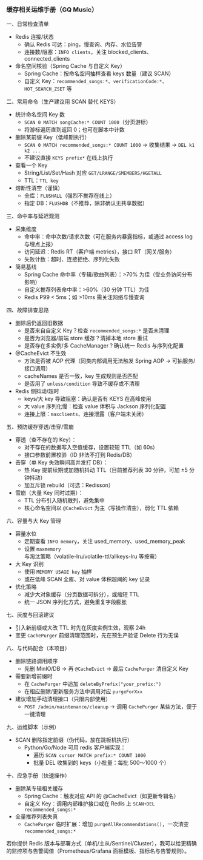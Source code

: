 ### 缓存相关运维手册（GQ Music）

一、日常检查清单
- Redis 连接/状态
  - 确认 Redis 可达：ping，慢查询、内存、水位告警
  - 连接数/阻塞：`INFO clients`，关注 blocked_clients、connected_clients
- 命名空间核验（Spring Cache 与自定义 Key）
  - Spring Cache：按命名空间抽样查看 keys 数量（建议 SCAN）
  - 自定义 Key：`recommended_songs:*`、`verificationCode:*`、`HOT_SEARCH_ZSET` 等

二、常用命令（生产建议用 SCAN 替代 KEYS）
- 统计命名空间 Key 数
  - `SCAN 0 MATCH songCache:* COUNT 1000`（分页游标）
  - 将游标遍历直到返回 0；也可在脚本中计数
- 删除某前缀 Key（低峰期执行）
  - `SCAN 0 MATCH recommended_songs:* COUNT 1000` → 收集结果 → `DEL k1 k2 ...`
  - 不建议直接 `KEYS prefix*` 在线上执行
- 查看一个 Key
  - String/List/Set/Hash 对应 `GET/LRANGE/SMEMBERS/HGETALL`
  - TTL：`TTL key`
- 熔断性清空（谨慎）
  - 全库：`FLUSHALL`（强烈不推荐在线上）
  - 指定 DB：`FLUSHDB`（不推荐，除非确认无共享数据）

三、命中率与延迟观测
- 采集维度
  - 命中率：命中次数/请求次数（可在服务内暴露指标，或通过 access log 与埋点上报）
  - 访问延迟：Redis RT（客户端 metrics），接口 RT（网关/服务）
  - 失败计数：超时、连接拒绝、序列化失败
- 简易基线
  - Spring Cache 命中率（专辑/歌曲列表）：>70% 为佳（受业务访问分布影响）
  - 自定义推荐列表命中率：>60%（30 分钟 TTL）为佳
  - Redis P99 < 5ms；如 >10ms 需关注网络与慢查询

四、故障排查思路
- 删除后仍返回旧数据
  - 是否来自自定义 Key？检查 `recommended_songs:*` 是否未清理
  - 是否为浏览器/前端 store 缓存？清掉本地 store 重试
  - 是否存在多实例/多 CacheManager？确认统一 Redis 与序列化配置
- @CacheEvict 不生效
  - 方法是否被 AOP 代理（同类内部调用无法触发 Spring AOP → 可抽服务/接口调用） 
  - cacheNames 是否一致，key 生成规则是否匹配
  - 是否用了 `unless/condition` 导致不缓存或不清理
- Redis 侧抖动/超时
  - keys/大 key 导致阻塞：确认是否有 KEYS 在高峰使用
  - 大 value 序列化慢：检查 value 体积与 Jackson 序列化配置
  - 连接上限：`maxclients`、连接泄露（客户端未关闭）

五、预防缓存穿透/击穿/雪崩
- 穿透（查不存在的 Key）：
  - 对不存在的数据写入空值缓存，设置较短 TTL（如 60s）
  - 接口参数前置校验（ID 非法不打到 Redis/DB）
- 击穿（单 Key 失效瞬间高并发打 DB）：
  - 热 Key 提前续期或加随机抖动 TTL（目前推荐列表 30 分钟，可加 ±5 分钟抖动）
  - 加互斥锁 rebuild（可选：Redisson）
- 雪崩（大量 Key 同时过期）：
  - TTL 分布引入随机散列，避免集中
  - 核心命名空间以 `@CacheEvict` 为主（写操作清空），弱化 TTL 依赖

六、容量与大 Key 管理
- 容量水位
  - 定期查看 `INFO memory`，关注 used_memory、used_memory_peak
  - 设置 `maxmemory` 与淘汰策略（volatile-lru/volatile-ttl/allkeys-lru 等按需）
- 大 Key 识别
  - 使用 `MEMORY USAGE key` 抽样
  - 或在低峰 SCAN 全库、对 value 体积超阈的 key 记录
- 优化策略
  - 减少大对象缓存（分页数据可拆分），或缩短 TTL
  - 统一 JSON 序列化方式，避免重复字段膨胀

七、灰度与回滚建议
- 引入新前缀或大改 TTL 时先在灰度实例生效，观察 24h
- 变更 `CachePurger` 前缀清理范围时，先在预生产验证 Delete 行为无误

八、与代码配合（本项目）
- 删除链路调用顺序
  - 先删 MinIO/DB → 再 `@CacheEvict` → 最后 `CachePurger` 清自定义 Key
- 需要新增前缀时
  - 在 `CachePurger` 中追加 `deleteByPrefix("your_prefix:")`
  - 在相应删除/更新服务方法中调用对应 `purgeForXxx`
- 建议增加手动清理接口（只限内部使用）
  - `POST /admin/maintenance/cleanup` → 调用 `CachePurger` 某些方法，便于一键清理

九、运维脚本（示例）
- SCAN 删除指定前缀（伪代码，放在跳板机执行）
  - Python/Go/Node 可用 redis 客户端实现：
    - 遍历 `SCAN cursor MATCH prefix:* COUNT 1000`
    - 批量 DEL 收集到的 keys（小批量：每批 500～1000 个）

十、应急手册（快速操作）
- 删除某专辑相关缓存
  - Spring Cache：触发对应 API 的 @CacheEvict（如更新专辑名）
  - 自定义 Key：调用内部维护接口或在 Redis 上 `SCAN+DEL recommended_songs:*`
- 全量推荐列表失真
  - `CachePurger` 临时扩展：增加 `purgeAllRecommendations()`，一次清空 `recommended_songs:*`

若你提供 Redis 版本与部署方式（单机/主从/Sentinel/Cluster），我可以给更精确的监控项与告警阈值（Prometheus/Grafana 面板模板、指标名与告警规则）。